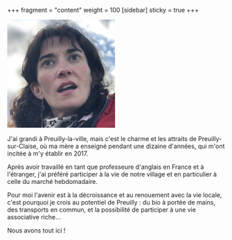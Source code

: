 +++
fragment = "content"
weight = 100
[sidebar]
  sticky = true
+++

<img src="photo.jpg" alt="" class="img-fluid rounded-circle border text-white">

J'ai grandi à Preuilly-la-ville, mais c'est le charme et les attraits de Preuilly-sur-Claise, où ma mère a enseigné pendant une dizaine d'années, qui m'ont incitée à m'y établir en 2017.

Après avoir travaillé en tant que professeure d'anglais en France et à l'étranger, j'ai préféré participer à la vie de notre village et en particulier à celle du marché hebdomadaire.

Pour moi l'avenir est à la décroissance et au renouement avec la vie locale, c'est pourquoi je crois au potentiel de Preuilly : du bio à portée de mains, des transports en commun, et la possibilité de participer à une vie associative riche... 

Nous avons tout ici !
